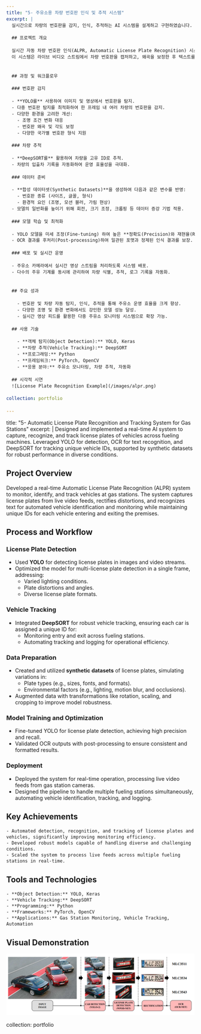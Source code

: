 ```yaml
---
title: "5- 주유소용 차량 번호판 인식 및 추적 시스템"
excerpt: |
  실시간으로 차량의 번호판을 감지, 인식, 추적하는 AI 시스템을 설계하고 구현하였습니다. YOLO를 사용한 번호판 탐지, OCR을 활용한 문자 인식, DeepSORT 기반 차량 ID 추적으로 각 차량을 식별 및 모니터링하며, 다양한 환경에서도 강인한 성능을 발휘할 수 있도록 **합성 데이터셋(Synthetic Datasets)**을 활용하여 학습을 최적화하였습니다.

  ## 프로젝트 개요

  실시간 자동 차량 번호판 인식(ALPR, Automatic License Plate Recognition) 시스템을 개발하여 주유소 내 차량 모니터링, 식별 및 추적을 자동화하였습니다.
  이 시스템은 라이브 비디오 스트림에서 차량 번호판을 캡처하고, 왜곡을 보정한 후 텍스트를 인식하여 출입 차량을 추적하고 기록하는 기능을 수행합니다.


  ## 과정 및 워크플로우

  ### 번호판 감지

  - **YOLO를** 사용하여 이미지 및 영상에서 번호판을 탐지.
  - 다중 번호판 탐지를 최적화하여 한 프레임 내 여러 차량의 번호판을 감지.
  - 다양한 환경을 고려한 개선:
    - 조명 조건 변화 대응
    - 번호판 왜곡 및 각도 보정
    - 다양한 국가별 번호판 형식 지원

  ### 차량 추적

  - **DeepSORT를** 활용하여 차량을 고유 ID로 추적.
  - 차량의 입출차 기록을 자동화하여 운영 효율성을 극대화.

  ### 데이터 준비

  - **합성 데이터셋(Synthetic Datasets)**을 생성하여 다음과 같은 변수를 반영:
    - 번호판 종류 (사이즈, 글꼴, 형식)
    - 환경적 요인 (조명, 모션 블러, 가림 현상)
  - 모델의 일반화를 높이기 위해 회전, 크기 조정, 크롭핑 등 데이터 증강 기법 적용.

  ### 모델 학습 및 최적화

  - YOLO 모델을 미세 조정(Fine-tuning) 하여 높은 **정확도(Precision)와 재현율(Recall)**을 달성.
  - OCR 결과를 후처리(Post-processing)하여 일관된 포맷과 정제된 인식 결과를 보장.

  ### 배포 및 실시간 운영

  - 주유소 카메라에서 실시간 영상 스트림을 처리하도록 시스템 배포.
  - 다수의 주유 기계를 동시에 관리하여 차량 식별, 추적, 로그 기록을 자동화.

 
  ## 주요 성과

    - 번호판 및 차량 자동 탐지, 인식, 추적을 통해 주유소 운영 효율을 크게 향상.
    - 다양한 조명 및 환경 변화에서도 강인한 모델 성능 달성.
    - 실시간 영상 피드를 활용한 다중 주유소 모니터링 시스템으로 확장 가능.

  ## 사용 기술

    - **객체 탐지(Object Detection):** YOLO, Keras
    - **차량 추적(Vehicle Tracking):** DeepSORT
    - **프로그래밍:** Python
    - **프레임워크:** PyTorch, OpenCV
    - **응용 분야:** 주유소 모니터링, 차량 추적, 자동화

  ## 시각적 시연
  ![License Plate Recognition Example](/images/alpr.png)

collection: portfolio

---
```




title: "5- Automatic License Plate Recognition and Tracking System for Gas Stations"
excerpt: |
  Designed and implemented a real-time AI system to capture, recognize, and track license plates of vehicles across fueling machines. Leveraged YOLO for detection, OCR for text recognition, and DeepSORT for tracking unique vehicle IDs, supported by synthetic datasets for robust performance in diverse conditions.

  ## Project Overview

  Developed a real-time Automatic License Plate Recognition (ALPR) system to monitor, identify, and track vehicles at gas stations. The system captures license plates from live video feeds, rectifies distortions, and recognizes text for automated vehicle identification and monitoring while maintaining unique IDs for each vehicle entering and exiting the premises.


  ## Process and Workflow

  ### License Plate Detection

  - Used **YOLO** for detecting license plates in images and video streams.
  - Optimized the model for multi-license plate detection in a single frame, addressing:
    - Varied lighting conditions.
    - Plate distortions and angles.
    - Diverse license plate formats.

  ### Vehicle Tracking

  - Integrated **DeepSORT** for robust vehicle tracking, ensuring each car is assigned a unique ID for:
    - Monitoring entry and exit across fueling stations.
    - Automating tracking and logging for operational efficiency.

  ### Data Preparation

  - Created and utilized **synthetic datasets** of license plates, simulating variations in:
    - Plate types (e.g., sizes, fonts, and formats).
    - Environmental factors (e.g., lighting, motion blur, and occlusions).
  - Augmented data with transformations like rotation, scaling, and cropping to improve model robustness.

  ### Model Training and Optimization

  - Fine-tuned YOLO for license plate detection, achieving high precision and recall.
  - Validated OCR outputs with post-processing to ensure consistent and formatted results.

  ### Deployment

  - Deployed the system for real-time operation, processing live video feeds from gas station cameras.
  - Designed the pipeline to handle multiple fueling stations simultaneously, automating vehicle identification, tracking, and logging.

 

  ## Key Achievements

    - Automated detection, recognition, and tracking of license plates and vehicles, significantly improving monitoring efficiency.
    - Developed robust models capable of handling diverse and challenging conditions.
    - Scaled the system to process live feeds across multiple fueling stations in real-time.



  ## Tools and Technologies

    - **Object Detection:** YOLO, Keras
    - **Vehicle Tracking:** DeepSORT
    - **Programming:** Python
    - **Frameworks:** PyTorch, OpenCV
    - **Applications:** Gas Station Monitoring, Vehicle Tracking, Automation

  ## Visual Demonstration
  ![License Plate Recognition Example](/images/alpr.png)

collection: portfolio


